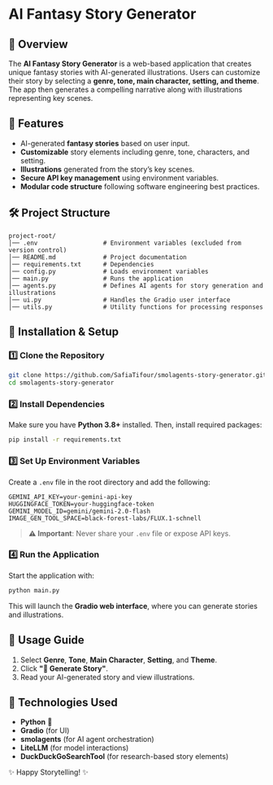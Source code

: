 # AI Fantasy Story Generator

## 📖 Overview
The **AI Fantasy Story Generator** is a web-based application that creates unique fantasy stories with AI-generated illustrations. Users can customize their story by selecting a **genre, tone, main character, setting, and theme**. The app then generates a compelling narrative along with illustrations representing key scenes.

## 🚀 Features
- AI-generated **fantasy stories** based on user input.
- **Customizable** story elements including genre, tone, characters, and setting.
- **Illustrations** generated from the story’s key scenes.
- **Secure API key management** using environment variables.
- **Modular code structure** following software engineering best practices.

## 🛠️ Project Structure
```
project-root/
│── .env                  # Environment variables (excluded from version control)
│── README.md             # Project documentation
│── requirements.txt      # Dependencies
│── config.py             # Loads environment variables
│── main.py               # Runs the application
│── agents.py             # Defines AI agents for story generation and illustrations
│── ui.py                 # Handles the Gradio user interface
│── utils.py              # Utility functions for processing responses
```

## 🔧 Installation & Setup
### 1️⃣ Clone the Repository
```bash
git clone https://github.com/SafiaTifour/smolagents-story-generator.git
cd smolagents-story-generator
```

### 2️⃣ Install Dependencies
Make sure you have **Python 3.8+** installed. Then, install required packages:
```bash
pip install -r requirements.txt
```

### 3️⃣ Set Up Environment Variables
Create a `.env` file in the root directory and add the following:
```
GEMINI_API_KEY=your-gemini-api-key
HUGGINGFACE_TOKEN=your-huggingface-token
GEMINI_MODEL_ID=gemini/gemini-2.0-flash
IMAGE_GEN_TOOL_SPACE=black-forest-labs/FLUX.1-schnell
```
> **⚠️ Important**: Never share your `.env` file or expose API keys.

### 4️⃣ Run the Application
Start the application with:
```bash
python main.py
```
This will launch the **Gradio web interface**, where you can generate stories and illustrations.

## 📜 Usage Guide
1. Select **Genre**, **Tone**, **Main Character**, **Setting**, and **Theme**.
2. Click **"🚀 Generate Story"**.
3. Read your AI-generated story and view illustrations.

## 🎨 Technologies Used
- **Python** 🐍
- **Gradio** (for UI)
- **smolagents** (for AI agent orchestration)
- **LiteLLM** (for model interactions)
- **DuckDuckGoSearchTool** (for research-based story elements)


✨ Happy Storytelling! ✨

